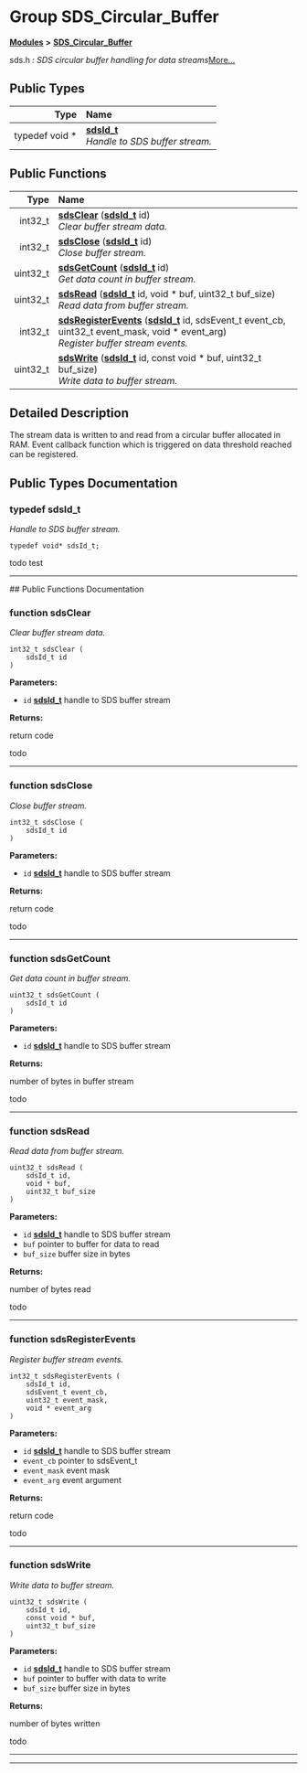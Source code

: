 

# Group SDS\_Circular\_Buffer



[**Modules**](modules.md) **>** [**SDS\_Circular\_Buffer**](group__SDS__Circular__Buffer.md)



sds.h _: SDS circular buffer handling for data streams_[More...](#detailed-description)


















## Public Types

| Type | Name |
| ---: | :--- |
| typedef void \* | [**sdsId\_t**](#typedef-sdsid_t)  <br>_Handle to SDS buffer stream._  |




















## Public Functions

| Type | Name |
| ---: | :--- |
|  int32\_t | [**sdsClear**](#function-sdsclear) ([**sdsId\_t**](group__SDS__Circular__Buffer.md#typedef-sdsid_t) id) <br>_Clear buffer stream data._  |
|  int32\_t | [**sdsClose**](#function-sdsclose) ([**sdsId\_t**](group__SDS__Circular__Buffer.md#typedef-sdsid_t) id) <br>_Close buffer stream._  |
|  uint32\_t | [**sdsGetCount**](#function-sdsgetcount) ([**sdsId\_t**](group__SDS__Circular__Buffer.md#typedef-sdsid_t) id) <br>_Get data count in buffer stream._  |
|  uint32\_t | [**sdsRead**](#function-sdsread) ([**sdsId\_t**](group__SDS__Circular__Buffer.md#typedef-sdsid_t) id, void \* buf, uint32\_t buf\_size) <br>_Read data from buffer stream._  |
|  int32\_t | [**sdsRegisterEvents**](#function-sdsregisterevents) ([**sdsId\_t**](group__SDS__Circular__Buffer.md#typedef-sdsid_t) id, sdsEvent\_t event\_cb, uint32\_t event\_mask, void \* event\_arg) <br>_Register buffer stream events._  |
|  uint32\_t | [**sdsWrite**](#function-sdswrite) ([**sdsId\_t**](group__SDS__Circular__Buffer.md#typedef-sdsid_t) id, const void \* buf, uint32\_t buf\_size) <br>_Write data to buffer stream._  |




























## Detailed Description


The stream data is written to and read from a circular buffer allocated in RAM. Event callback function which is triggered on data threshold reached can be registered. 


    
## Public Types Documentation




### typedef sdsId\_t 

_Handle to SDS buffer stream._ 
```
typedef void* sdsId_t;
```



todo test 


        

<hr>
## Public Functions Documentation




### function sdsClear 

_Clear buffer stream data._ 
```
int32_t sdsClear (
    sdsId_t id
) 
```





**Parameters:**


* `id` [**sdsId\_t**](group__SDS__Circular__Buffer.md#typedef-sdsid_t) handle to SDS buffer stream 



**Returns:**

return code


todo 


        

<hr>



### function sdsClose 

_Close buffer stream._ 
```
int32_t sdsClose (
    sdsId_t id
) 
```





**Parameters:**


* `id` [**sdsId\_t**](group__SDS__Circular__Buffer.md#typedef-sdsid_t) handle to SDS buffer stream 



**Returns:**

return code


todo 


        

<hr>



### function sdsGetCount 

_Get data count in buffer stream._ 
```
uint32_t sdsGetCount (
    sdsId_t id
) 
```





**Parameters:**


* `id` [**sdsId\_t**](group__SDS__Circular__Buffer.md#typedef-sdsid_t) handle to SDS buffer stream 



**Returns:**

number of bytes in buffer stream


todo 


        

<hr>



### function sdsRead 

_Read data from buffer stream._ 
```
uint32_t sdsRead (
    sdsId_t id,
    void * buf,
    uint32_t buf_size
) 
```





**Parameters:**


* `id` [**sdsId\_t**](group__SDS__Circular__Buffer.md#typedef-sdsid_t) handle to SDS buffer stream 
* `buf` pointer to buffer for data to read 
* `buf_size` buffer size in bytes 



**Returns:**

number of bytes read


todo 


        

<hr>



### function sdsRegisterEvents 

_Register buffer stream events._ 
```
int32_t sdsRegisterEvents (
    sdsId_t id,
    sdsEvent_t event_cb,
    uint32_t event_mask,
    void * event_arg
) 
```





**Parameters:**


* `id` [**sdsId\_t**](group__SDS__Circular__Buffer.md#typedef-sdsid_t) handle to SDS buffer stream 
* `event_cb` pointer to sdsEvent\_t 
* `event_mask` event mask 
* `event_arg` event argument 



**Returns:**

return code


todo 


        

<hr>



### function sdsWrite 

_Write data to buffer stream._ 
```
uint32_t sdsWrite (
    sdsId_t id,
    const void * buf,
    uint32_t buf_size
) 
```





**Parameters:**


* `id` [**sdsId\_t**](group__SDS__Circular__Buffer.md#typedef-sdsid_t) handle to SDS buffer stream 
* `buf` pointer to buffer with data to write 
* `buf_size` buffer size in bytes 



**Returns:**

number of bytes written


todo 


        

<hr>

------------------------------


